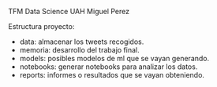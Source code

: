 TFM Data Science UAH Miguel Perez

Estructura proyecto:

- data: almacenar los tweets recogidos.
- memoria: desarrollo del trabajo final.
- models: posibles modelos de ml que se vayan generando.
- notebooks: generar notebooks para analizar los datos.
- reports: informes o resultados que se vayan obteniendo.